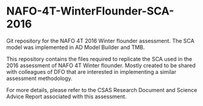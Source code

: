 # NAFO-4T-WinterFlounder-SCA-2016

Git repository for the NAFO 4T 2016 Winter flounder assessment. The SCA model was implemented in AD Model Builder and TMB.

This repository contains the files required to replicate the SCA used in the 2016 assessment of NAFO 4T Winter flounder. Mostly created to be shared with colleagues of DFO that are interested in implementing a similar assessment methodology.

For more details, please refer to the CSAS Research Document and Science Advice Report associated with this assessment.
